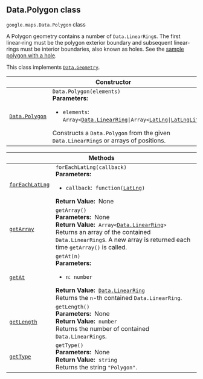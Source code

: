 
<h2 id="Data.Polygon">Data.Polygon class</h2>
<p>
<code><span itemprop="path">google.maps</span>.<span itemprop="name">Data.Polygon</span></code>
class
</p>
<p>A Polygon geometry contains a number of <code>Data.LinearRing</code>s. The first linear-ring must be the polygon exterior boundary and subsequent linear-rings must be interior boundaries, also known as holes. See the <a href="https://developers.google.com/maps/documentation/javascript/examples/layer-data-polygon">sample polygon with a hole</a>.</p>
<p>This class implements
<code><a href="Data.Geometry.md">Data.Geometry</a></code>.
</p>
<div class="devsite-table-wrapper"><table class="constructors responsive" summary="class Data.Polygon - Constructor">
<thead>
<tr><th colspan="2" id="Data.Polygon.constructor">Constructor</th>
</tr></thead>
<tbody>
<tr>
<td><code><a class="secret-link" href="#Data.Polygon.constructor"><span>Data.Polygon</span></a></code></td>
<td><div><code>Data.Polygon(elements)</code></div>
<div class="desc"><strong>Parameters:</strong>&nbsp; <ul>
<li><code>elements</code>:&nbsp; <code>Array&lt;<a href="Data.LinearRing.md">Data.LinearRing</a>|Array&lt;<a href="LatLng.md">LatLng</a>|<a href="LatLngLiteral.md">LatLngLiteral</a>&gt;&gt;</code></li>
</ul></div>
<div class="desc">Constructs a <code>Data.Polygon</code> from the given <code>Data.LinearRing</code>s or arrays of positions.</div></td>
</tr>
</tbody>
</table></div>
<div class="devsite-table-wrapper"><table class="methods responsive" summary="class Data.Polygon - Methods">
<thead>
<tr><th colspan="2">Methods</th>
</tr></thead>
<tbody>
<tr id="Data.Polygon.forEachLatLng">
<td itemprop="property"><code><a class="secret-link" href="#Data.Polygon.forEachLatLng"><span>forEachLatLng</span></a></code></td>
<td><div><code>forEachLatLng(callback)</code></div>
<div class="desc"><strong>Parameters:</strong>&nbsp; <ul>
<li><code>callback</code>:&nbsp; <code>function(<a href="LatLng.md">LatLng</a>)</code></li>
</ul></div>
<div class="desc"><strong>Return Value:</strong>&nbsp; None</div>
<div class="desc"></div></td>
</tr>
<tr id="Data.Polygon.getArray">
<td itemprop="property"><code><a class="secret-link" href="#Data.Polygon.getArray"><span>getArray</span></a></code></td>
<td><div><code>getArray()</code></div>
<div class="desc"><strong>Parameters:</strong>&nbsp; None</div>
<div class="desc"><strong>Return Value:</strong>&nbsp; <code>Array&lt;<a href="Data.LinearRing.md">Data.LinearRing</a>&gt;</code></div>
<div class="desc">Returns an array of the contained <code>Data.LinearRing</code>s. A new array is returned each time <code>getArray()</code> is called.</div></td>
</tr>
<tr id="Data.Polygon.getAt">
<td itemprop="property"><code><a class="secret-link" href="#Data.Polygon.getAt"><span>getAt</span></a></code></td>
<td><div><code>getAt(n)</code></div>
<div class="desc"><strong>Parameters:</strong>&nbsp; <ul>
<li><code>n</code>:&nbsp; <code>number</code></li>
</ul></div>
<div class="desc"><strong>Return Value:</strong>&nbsp; <code><a href="Data.LinearRing.md">Data.LinearRing</a></code></div>
<div class="desc">Returns the <code>n</code>-th contained <code>Data.LinearRing</code>.</div></td>
</tr>
<tr id="Data.Polygon.getLength">
<td itemprop="property"><code><a class="secret-link" href="#Data.Polygon.getLength"><span>getLength</span></a></code></td>
<td><div><code>getLength()</code></div>
<div class="desc"><strong>Parameters:</strong>&nbsp; None</div>
<div class="desc"><strong>Return Value:</strong>&nbsp; <code>number</code></div>
<div class="desc">Returns the number of contained <code>Data.LinearRing</code>s.</div></td>
</tr>
<tr id="Data.Polygon.getType">
<td itemprop="property"><code><a class="secret-link" href="#Data.Polygon.getType"><span>getType</span></a></code></td>
<td><div><code>getType()</code></div>
<div class="desc"><strong>Parameters:</strong>&nbsp; None</div>
<div class="desc"><strong>Return Value:</strong>&nbsp; <code>string</code></div>
<div class="desc">Returns the string <code>"Polygon"</code>.</div></td>
</tr>
</tbody>
</table></div>
